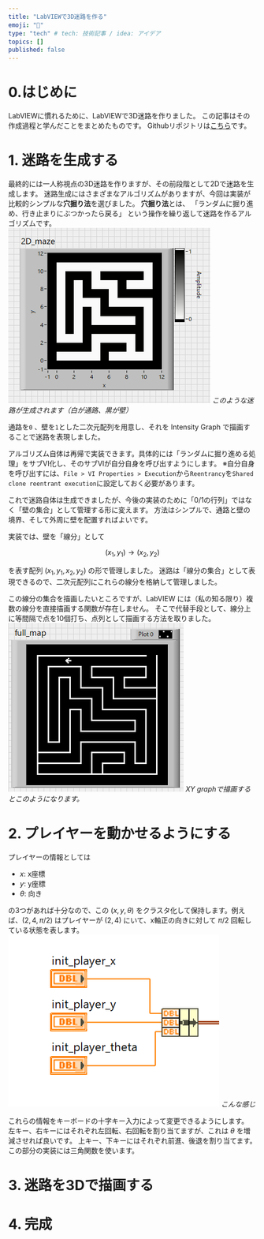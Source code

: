 ```yaml
---
title: "LabVIEWで3D迷路を作る"
emoji: "🤖"
type: "tech" # tech: 技術記事 / idea: アイデア
topics: []
published: false
---
```


# 0.はじめに
LabVIEWに慣れるために、LabVIEWで3D迷路を作りました。
この記事はその作成過程と学んだことをまとめたものです。
Githubリポジトリは[こちら](https://github.com/arad166/LabVIEW_3Dmaze)です。

# 1. 迷路を生成する
最終的には一人称視点の3D迷路を作りますが、その前段階として2Dで迷路を生成します。
迷路生成にはさまざまなアルゴリズムがありますが、今回は実装が比較的シンプルな**穴掘り法**を選びました。
**穴掘り法**とは、
「ランダムに掘り進め、行き止まりにぶつかったら戻る」
という操作を繰り返して迷路を作るアルゴリズムです。
![](/images/labview-3dmaze/maze1.png)
*このような迷路が生成されます（白が通路、黒が壁）*

通路を`0` 、壁を`1`とした二次元配列を用意し、それを Intensity Graph で描画することで迷路を表現しました。

アルゴリズム自体は再帰で実装できます。具体的には「ランダムに掘り進める処理」をサブVI化し、そのサブVIが自分自身を呼び出すようにします。
※自分自身を呼び出すには、`File > VI Properties > Execution`から`Reentrancy`を`Shared clone reentrant execution`に設定しておく必要があります。

これで迷路自体は生成できましたが、今後の実装のために「0/1の行列」ではなく「壁の集合」として管理する形に変えます。
方法はシンプルで、通路と壁の境界、そして外周に壁を配置すればよいです。

実装では、壁を「線分」として

$$
(x_1,y_1) \rightarrow (x_2,y_2)
$$

を表す配列 $(x_1, y_1, x_2, y_2)$ の形で管理しました。
迷路は「線分の集合」として表現できるので、二次元配列にこれらの線分を格納して管理しました。

この線分の集合を描画したいところですが、LabVIEW には（私の知る限り）複数の線分を直接描画する関数が存在しません。
そこで代替手段として、線分上に等間隔で点を10個打ち、点列として描画する方法を取りました。
![](/images/labview-3dmaze/maze2.png)
*XY graphで描画するとこのようになります。*

# 2. プレイヤーを動かせるようにする
プレイヤーの情報としては
- $x$: x座標
- $y$: y座標
- $\theta$: 向き

の3つがあれば十分なので、この $(x,y,\theta)$ をクラスタ化して保持します。例えば、$(2,4,\pi/2)$ はプレイヤーが $(2,4)$ にいて、x軸正の向きに対して $\pi/2$ 回転している状態を表します。
![](/images/labview-3dmaze/x_y_theta.png)
*こんな感じ*

これらの情報をキーボードの十字キー入力によって変更できるようにします。
左キー、右キーにはそれぞれ左回転、右回転を割り当てますが、これは $\theta$ を増減させれば良いです。
上キー、下キーにはそれぞれ前進、後退を割り当てます。この部分の実装には三角関数を使います。



# 3. 迷路を3Dで描画する

# 4. 完成